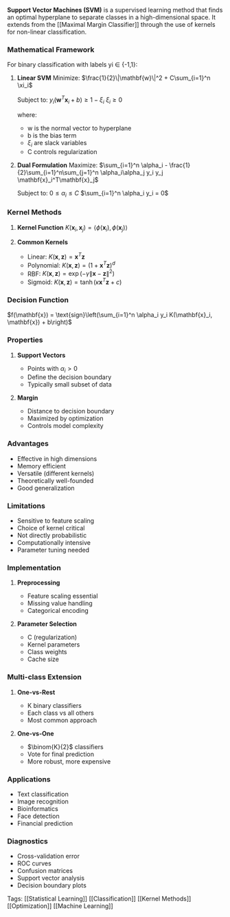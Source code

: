 **Support Vector Machines (SVM)** is a supervised learning method that finds an optimal hyperplane to separate classes in a high-dimensional space. It extends from the [[Maximal Margin Classifier]] through the use of kernels for non-linear classification.

### Mathematical Framework

For binary classification with labels yi ∈ {-1,1}:

1. **Linear SVM**
   Minimize:
   $\frac{1}{2}\|\mathbf{w}\|^2 + C\sum_{i=1}^n \xi_i$

   Subject to:
   $y_i(\mathbf{w}^T\mathbf{x}_i + b) \geq 1 - \xi_i$
   $\xi_i \geq 0$

   where:
   - w is the normal vector to hyperplane
   - b is the bias term
   - $\xi_i$ are slack variables
   - C controls regularization

2. **Dual Formulation**
   Maximize:
   $\sum_{i=1}^n \alpha_i - \frac{1}{2}\sum_{i=1}^n\sum_{j=1}^n \alpha_i\alpha_j y_i y_j \mathbf{x}_i^T\mathbf{x}_j$

   Subject to:
   $0 \leq \alpha_i \leq C$
   $\sum_{i=1}^n \alpha_i y_i = 0$

### Kernel Methods

1. **Kernel Function**
   $K(\mathbf{x}_i, \mathbf{x}_j) = \langle\phi(\mathbf{x}_i), \phi(\mathbf{x}_j)\rangle$

2. **Common Kernels**
   - Linear: $K(\mathbf{x}, \mathbf{z}) = \mathbf{x}^T\mathbf{z}$
   - Polynomial: $K(\mathbf{x}, \mathbf{z}) = (1 + \mathbf{x}^T\mathbf{z})^d$
   - RBF: $K(\mathbf{x}, \mathbf{z}) = \exp(-\gamma\|\mathbf{x}-\mathbf{z}\|^2)$
   - Sigmoid: $K(\mathbf{x}, \mathbf{z}) = \tanh(\kappa\mathbf{x}^T\mathbf{z} + c)$

### Decision Function

$f(\mathbf{x}) = \text{sign}\left(\sum_{i=1}^n \alpha_i y_i K(\mathbf{x}_i, \mathbf{x}) + b\right)$

### Properties

1. **Support Vectors**
   - Points with $\alpha_i > 0$
   - Define the decision boundary
   - Typically small subset of data

2. **Margin**
   - Distance to decision boundary
   - Maximized by optimization
   - Controls model complexity

### Advantages
- Effective in high dimensions
- Memory efficient
- Versatile (different kernels)
- Theoretically well-founded
- Good generalization

### Limitations
- Sensitive to feature scaling
- Choice of kernel critical
- Not directly probabilistic
- Computationally intensive
- Parameter tuning needed

### Implementation

1. **Preprocessing**
   - Feature scaling essential
   - Missing value handling
   - Categorical encoding

2. **Parameter Selection**
   - C (regularization)
   - Kernel parameters
   - Class weights
   - Cache size

### Multi-class Extension

1. **One-vs-Rest**
   - K binary classifiers
   - Each class vs all others
   - Most common approach

2. **One-vs-One**
   - $\binom{K}{2}$ classifiers
   - Vote for final prediction
   - More robust, more expensive

### Applications
- Text classification
- Image recognition
- Bioinformatics
- Face detection
- Financial prediction

### Diagnostics
- Cross-validation error
- ROC curves
- Confusion matrices
- Support vector analysis
- Decision boundary plots

Tags:
[[Statistical Learning]]
[[Classification]]
[[Kernel Methods]]
[[Optimization]]
[[Machine Learning]]
